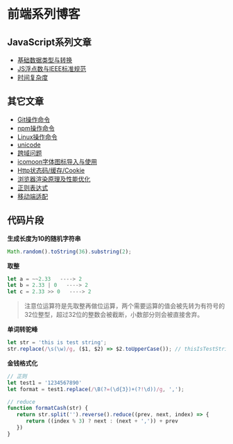 # 前端系列博客

## JavaScript系列文章
- [基础数据类型与转换](https://github.com/moshang-xc/Blog/blob/master/article/js/基础数据类型与转换.md)
- [JS浮点数与IEEE标准规范](https://github.com/moshang-xc/Blog/blob/master/article/js/JS浮点数与IEEE标准规范.md)
- [时间复杂度](https://github.com/moshang-xc/Blog/blob/master/article/js/时间复杂度.md)

## 其它文章
- [Git操作命令](https://github.com/moshang-xc/Blog/blob/master/article/normal/Git操作命令.md)
- [npm操作命令](https://github.com/moshang-xc/Blog/blob/master/article/normal/npm.md)
- [Linux操作命令](https://github.com/moshang-xc/Blog/blob/master/article/normal/linux.md)
- [unicode](https://github.com/moshang-xc/Blog/blob/master/article/normal/unicode.md)
- [跨域问题](https://github.com/moshang-xc/Blog/issues/4)
- [icomoon字体图标导入与使用](https://github.com/moshang-xc/Blog/issues/11)
- [Http状态码/缓存/Cookie](https://github.com/moshang-xc/Blog/issues/7)
- [浏览器渲染原理及性能优化](https://github.com/moshang-xc/Blog/issues/3)
- [正则表达式](https://github.com/moshang-xc/Blog/blob/master/article/normal/正则表达式.md)
- [移动端适配](https://github.com/moshang-xc/Blog/blob/master/article/normal/移动端适配.md)

## 代码片段

**生成长度为10的随机字符串**
```js
Math.random().toString(36).substring(2);
```

**取整**
```js
let a = ~~2.33   ----> 2
let b = 2.33 | 0   ----> 2
let c = 2.33 >> 0   ----> 2
```
> 注意位运算符是先取整再做位运算，两个需要运算的值会被先转为有符号的32位整型，超过32位的整数会被截断，小数部分则会被直接舍弃。

**单词转驼峰**
```js
let str = 'this is test string';
str.replace(/\s(\w)/g, ($1, $2) => $2.toUpperCase()); // thisIsTestString
```

**金钱格式化**
```js
// 正则
let test1 = '1234567890'
let format = test1.replace(/\B(?=(\d{3})+(?!\d))/g, ',');

// reduce
function formatCash(str) {
   return str.split('').reverse().reduce((prev, next, index) => {
      return ((index % 3) ? next : (next + ',')) + prev
   })
}
```
